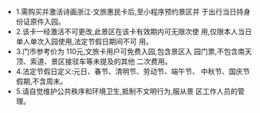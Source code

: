 - 1.需购买并激活诗画浙江·文旅惠民卡后,至小程序预约景区并 于出行当日持身份证原件入园。
- 2.该卡一经激活不可更改,此景区在该卡有效期内可无限次使 用,仅限本人当日单人单次入园使用,法定节假日期间不可 用。
- 3.门市参考价为 110元,文旅卡用户可免费入园,包含景区入 园门票,不包含南天顶、索道、景区接驳车等未提及的其他 二次费用。
- 4.法定节假日定义:元日、春节、清明节、劳动节、端午节、 中秋节、国庆节假期,不含周末。
- 5.请自觉维护公共秩序和环境卫生,抵制不文明行为,服从景 区工作人员的管理。